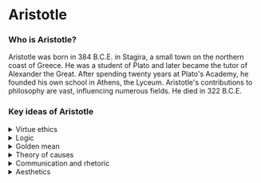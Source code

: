 # Aristotle

### Who is Aristotle?

Aristotle was born in 384 B.C.E. in Stagira, a small town on the northern coast of Greece. He was a student of Plato and later became the tutor of Alexander the Great. After spending twenty years at Plato's Academy, he founded his own school in Athens, the Lyceum. Aristotle's contributions to philosophy are vast, influencing numerous fields. He died in 322 B.C.E.

### Key ideas of Aristotle&#x20;

<details>

<summary>Virtue ethics</summary>

Aristotle's concept of virtue ethics is centered around the idea of achieving eudaimonia, often translated as 'flourishing' or 'well-being', through the cultivation of virtues. Virtues, for Aristotle, are qualities that enable an individual to live in accordance with reason, the distinctive function of human beings. This approach differs from rule-based ethics; it's more about developing a good character than following a set of prescribed actions.

For example, consider the virtue of generosity. In Aristotle's view, being generous is not simply about giving to others; it's about giving the right amount, to the right person, at the right time, and for the right reason. This concept can be applied in everyday life, such as in deciding how much time, money, or effort to donate to a cause. The aim is to find a balance that contributes positively to both the individual's life and the lives of others, promoting overall well-being.

</details>

<details>

<summary>Logic</summary>

Aristotle's contributions to logic are foundational in the field of philosophy and the development of rational thought. He is particularly known for developing the syllogism, a form of reasoning that involves drawing a conclusion from two given or assumed propositions (premises).

See [_deduction_](../../../tools/critical-reasoning/deduction.md), [_induction_](../../../tools/critical-reasoning/induction.md) and [_argumentation_](../../../tools/critical-reasoning/argumentation.md)

</details>

<details>

<summary>Golden mean</summary>

Aristotle's concept of the Golden Mean advocates finding a virtuous path between two extremes of excess and deficiency.&#x20;

Consider courage. The mean here is being courageous, which is virtuous. The excess would be recklessness, while the deficiency would be cowardice.&#x20;

In everyday life, applying the Golden Mean involves self-reflection and balance. For example, in professional life, this might mean finding a balance between working hard (virtue) and overworking (excess), or underworking (deficiency). Practicing this balance can lead to a more fulfilling and sustainable lifestyle.

</details>

<details>

<summary>Theory of causes</summary>

Aristotle's metaphysics, especially his Theory of Causes, provides a framework for understanding why things exist and why they happen.&#x20;

For example, in problem-solving at work, one might consider the

1. **material** cause (what something is made of),&#x20;
2. **formal** cause (the design or plan),&#x20;
3. **efficient** cause (how something is brought about), and&#x20;
4. **final** cause (the purpose).&#x20;
5. This comprehensive approach can lead to more effective solutions by addressing all dimensions of a problem.

</details>

<details>

<summary>Communication and rhetoric</summary>

Aristotle's perspective on rhetoric goes beyond mere persuasion; it is fundamentally about using language to reach truth and judgment. He saw rhetoric as a counterpart to [dialectic](../../../tools/critical-reasoning/dialectics.md), with the former seeking the means by which truth can be grasped through language. This perspective implies that rhetoric, when used correctly, is an essential tool for understanding and communicating truth, rather than just a means of persuasion.

**Enthymeme and Dialectical Syllogism**

In Aristotle's view, the rhetorical demonstration or enthymeme is a kind of syllogism that involves reasoning where a probable premise is implied rather than stated explicitly.&#x20;

For instance, saying "She must be a teacher, she loves books" skips the explicit premise "People who love books can be teachers" but leads to a conclusion through implied reasoning.

**Ethos, Pathos, and Logos**

Aristotle emphasized that proofs in speech depend on ethos (character of the speaker), pathos (disposition of the audience), and logos (the argument itself).&#x20;

For example, in a business presentation, ethos is established by the speaker's credibility, pathos by connecting with the audience's interests or emotions, and logos by providing clear, logical arguments.

He held ethos as the most crucial element since trust in the speaker is foundational for the audience to accept the speech. Great speeches effectively balances these three elements.

</details>

<details>

<summary>Aesthetics</summary>

In aesthetics, Aristotle examines the nature of art and its impact on human emotions and thoughts. He believed art is a form of imitation (mimesis) that can provide both pleasure and an understanding of universal truths.&#x20;

This idea encourages individuals to engage with art not just for entertainment, but also for deeper insight into the human condition and the world. In contemporary life, this might involve exploring different art forms to gain new perspectives and enrich one's emotional and intellectual life.

</details>
